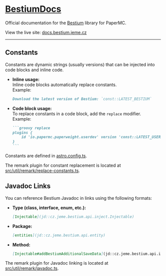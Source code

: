 # [BestiumDocs](https://docs.bestium.jeme.cz)

Official documentation for the [Bestium](https://github.com/huzvanec/Bestium) library for PaperMC.

View the live site: [docs.bestium.jeme.cz](https://docs.bestium.jeme.cz)

---

## Constants

Constants are dynamic strings (usually versions) that can be injected into code blocks and inline code.

- **Inline usage:**  
  Inline code blocks automatically replace constants.  
  Example:  
  ```md
  Download the latest version of Bestium: `const::LATEST_BESTIUM`
  ```

- **Code block usage:**  
  To replace constants in a code block, add the `replace` modifier.  
  Example:  
  ````md
  ```groovy replace
  plugins {
      id 'io.papermc.paperweight.userdev' version 'const::LATEST_USERDEV'
  }
  ```
  ````

Constants are defined in [astro.config.ts](./astro.config.ts).

The remark plugin for constant replacement is located at [src/util/remark/replace-constants.ts](./src/util/remark/replace-constants.ts).

## Javadoc Links
You can reference Bestium Javadoc in links using the following formats:
- **Type (class, interface, enum, etc.):**
    ```md
    [Injectable](jd::cz.jeme.bestium.api.inject.Injectable)
    ```

- **Package:**
    ```md
    [entities](jd::cz.jeme.bestium.api.entity)
    ```

- **Method:**
    ```md
    [Injectable#addBestiumAdditionalSaveData](jd::cz.jeme.bestium.api.inject.Injectable#addBestiumAdditionalSaveData(net.minecraft.world.level.storage.ValueOutput output))
    ```

The remark plugin for Javadoc linking is located at [ src/util/remark/javadoc.ts](./src/util/remark/javadoc.ts).
